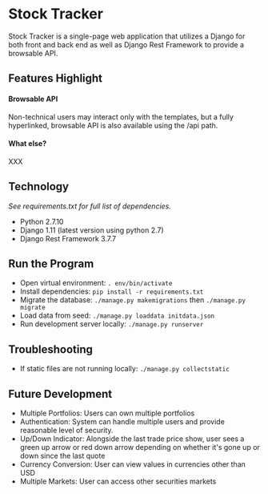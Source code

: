 # Stock Tracker
Stock Tracker is a single-page web application that utilizes a Django for both front and back end as well as Django Rest Framework to provide a browsable API.

## Features Highlight

#### Browsable API
Non-technical users may interact only with the templates, but a fully hyperlinked, browsable API is also available using the /api path.

#### What else?
XXX



## Technology
*See requirements.txt for full list of dependencies.*
- Python 2.7.10
- Django 1.11 (latest version using python 2.7)
- Django Rest Framework 3.7.7


## Run the Program
- Open virtual environment: `. env/bin/activate`
- Install dependencies: `pip install -r requirements.txt`
- Migrate the database: `./manage.py makemigrations` then `./manage.py migrate`
- Load data from seed: `./manage.py loaddata initdata.json`
- Run development server locally: `./manage.py runserver`


## Troubleshooting
- If static files are not running locally: `./manage.py collectstatic`


## Future Development
- Multiple Portfolios: Users can own multiple portfolios
- Authentication: System can handle multiple users and provide reasonable level of security.
- Up/Down Indicator: Alongside the last trade price show, user sees a green up arrow or red down arrow depending on whether it's gone up or down since the last quote
- Currency Conversion: User can view values in currencies other than USD
- Multiple Markets: User can access other securities markets

